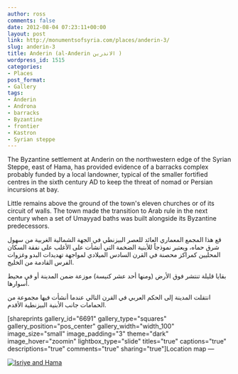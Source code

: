 ```yaml
---
author: ross
comments: false
date: 2012-08-04 07:23:11+00:00
layout: post
link: http://monumentsofsyria.com/places/anderin-3/
slug: anderin-3
title: Anderin (al-Anderin الاندرين )
wordpress_id: 1515
categories:
- Places
post_format:
- Gallery
tags:
- Anderin
- Androna
- barracks
- Byzantine
- frontier
- Kastron
- Syrian steppe
---
```


The Byzantine settlement at Anderin on the northwestern edge of the Syrian Steppe, east of Hama, has provided evidence of a barracks complex probably funded by a local landowner, typical of the smaller fortified centres in the sixth century AD to keep the threat of nomad or Persian incursions at bay.


Little remains above the ground of the town's eleven churches or of its circuit of walls. The town made the transition to Arab rule in the next century when a set of Umayyad baths was built alongside its Byzantine predecessors.


قع هذا المجمع المعماري العائد للعصر البيزنطي في الجهة الشمالية الغربية من سهول شرق حماه، ويعتبر نموذجاً للأبنية الضخمة التي أنشأت على الأغلب على نفقة السكان المحليين كمراكز محصنة في القرن السادس الميلادي لمواجهة تهديدات البدو وغزوات الفرس القادمة من الخليج. 




بقايا قليلة تنتشر فوق الأرض (ومنها أحد عشر كنيسة) موزعة ضمن المدينة أو في محيط أسوارها.  




انتقلت المدينة إلى الحكم العربي في القرن التالي عندما أنشأت فيها مجموعة من الحمامات جانب الأبنية البيزنطية الأقدم. 



[shareprints gallery_id="6691" gallery_type="squares" gallery_position="pos_center" gallery_width="width_100" image_size="small" image_padding="3" theme="dark" image_hover="zoomin" lightbox_type="slide" titles="true" captions="true" descriptions="true" comments="true" sharing="true"]Location map —

[![Isriye and Hama](http://monumentsofsyria.com/wp/wp-content/uploads/Isriye-and-Hama-150x150.png)](http://monumentsofsyria.com/wp/wp-content/uploads/Isriye-and-Hama.png)

